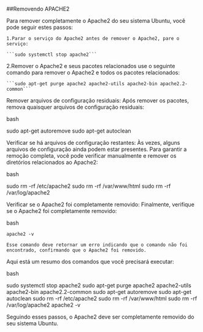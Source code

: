 
##Removendo APACHE2


Para remover completamente o Apache2 do seu sistema Ubuntu, você pode seguir estes passos:

    1.Parar o serviço do Apache2 antes de remover o Apache2, pare o serviço:

	```sudo systemctl stop apache2```

   2.Remover o Apache2 e seus pacotes relacionados use o seguinte comando para remover o Apache2 e todos os pacotes relacionados:

	```sudo apt-get purge apache2 apache2-utils apache2-bin apache2.2-common```



Remover arquivos de configuração residuais:
Após remover os pacotes, remova quaisquer arquivos de configuração residuais:

bash

sudo apt-get autoremove
sudo apt-get autoclean

Verificar se há arquivos de configuração restantes:
Às vezes, alguns arquivos de configuração ainda podem estar presentes. Para garantir a remoção completa, você pode verificar manualmente e remover os diretórios relacionados ao Apache2:

bash

sudo rm -rf /etc/apache2
sudo rm -rf /var/www/html
sudo rm -rf /var/log/apache2

Verificar se o Apache2 foi completamente removido:
Finalmente, verifique se o Apache2 foi completamente removido:

bash

    apache2 -v

    Esse comando deve retornar um erro indicando que o comando não foi encontrado, confirmando que o Apache2 foi removido.

Aqui está um resumo dos comandos que você precisará executar:

bash

sudo systemctl stop apache2
sudo apt-get purge apache2 apache2-utils apache2-bin apache2.2-common
sudo apt-get autoremove
sudo apt-get autoclean
sudo rm -rf /etc/apache2
sudo rm -rf /var/www/html
sudo rm -rf /var/log/apache2
apache2 -v

Seguindo esses passos, o Apache2 deve ser completamente removido do seu sistema Ubuntu.
